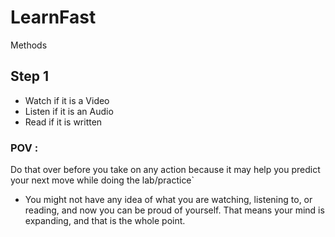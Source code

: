 # LearnFast
Methods
## Step 1
- Watch if it is a Video
- Listen if it is an Audio
- Read if it is written
### POV :
Do that over before you take on any action because it may help you predict your next move while doing the lab/practice`
- You might not have any idea of what you are watching, listening to, or reading, and now you can be proud of yourself. That means your mind is expanding, and that is the whole point.

